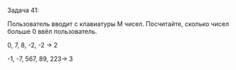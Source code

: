 Задача 41: 

Пользователь вводит с клавиатуры M чисел.
Посчитайте, сколько чисел больше 0 ввёл пользователь.

0, 7, 8, -2, -2 -> 2

-1, -7, 567, 89, 223-> 3